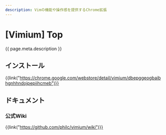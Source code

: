 ```yaml
---
description: Vimの機能や操作感を提供するChrome拡張
---
```


# [Vimium] Top

{{ page.meta.description }}


インストール
------------

{{link("https://chrome.google.com/webstore/detail/vimium/dbepggeogbaibhgnhhndojpepiihcmeb")}}


ドキュメント
------------

### 公式Wiki

{{link("https://github.com/philc/vimium/wiki")}}

